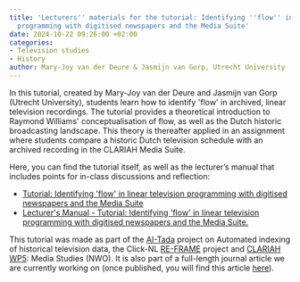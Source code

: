 ```yaml
---
title: 'Lecturers'' materials for the tutorial: Identifying ''flow'' in linear television
  programming with digitised newspapers and the Media Suite'
date: 2024-10-22 09:26:00 +02:00
categories:
- Television studies
- History
author: Mary-Joy van der Deure & Jasmijn van Gorp, Utrecht University
---
```


In this tutorial, created by Mary-Joy van der Deure and Jasmijn van Gorp (Utrecht University), students learn how to identify 'flow' in archived, linear television recordings. The tutorial provides a theoretical introduction to Raymond Williams' conceptualisation of flow, as well as the Dutch historic broadcasting landscape. This theory is thereafter applied in an assignment where students compare a historic Dutch television schedule with an archived recording in the CLARIAH Media Suite. 

Here, you can find the tutorial itself, as well as the lecturer’s manual that includes points for in-class discussions and reflection:

* [Tutorial: Identifying 'flow' in linear television programming with digitised newspapers and the Media Suite](https://zenodo.org/records/13962475)
* [Lecturer's Manual - Tutorial: Identifying 'flow' in linear television programming with digitised newspapers and the Media Suite.](https://zenodo.org/records/13963054)

This tutorial was made as part of the [AI-Tada](https://www.uu.nl/en/research/ai-labs/ai-media-lab/projects/ai-tada-automated-indexing-of-historical-television-data) project on Automated indexing of historical television data, the Click-NL [RE-FRAME](https://www.clicknl.nl/case/pps-projecten-re-frame/) project and [CLARIAH WP5](https://www.clariah.nl/wp5-media-studies): Media Studies (NWO). It is also part of a full-length journal article we are currently working on (once published, you will find this article [here](https://www.uu.nl/staff/JvanGorp/Publications)).